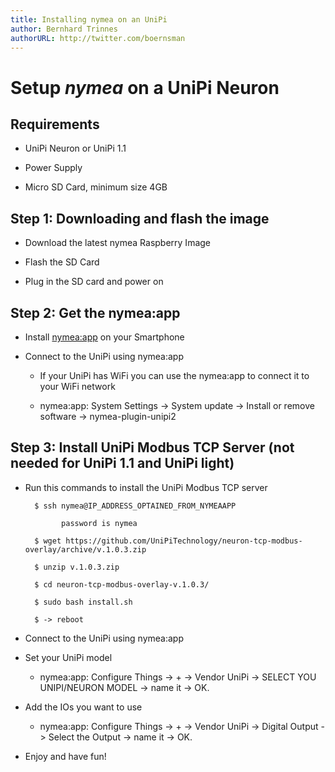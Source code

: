 ```yaml
---
title: Installing nymea on an UniPi
author: Bernhard Trinnes
authorURL: http://twitter.com/boernsman
---
```


# Setup *nymea* on a UniPi Neuron

## Requirements
 
* UniPi Neuron or UniPi 1.1

* Power Supply

* Micro SD Card, minimum size 4GB

## Step 1: Downloading and flash the image

* Download the latest nymea Raspberry Image

* Flash the SD Card

* Plug in the SD card and power on

## Step 2: Get the nymea:app

* Install [nymea:app](/en/wiki/nymea/master/clients/nymea-app) on your Smartphone

* Connect to the UniPi using nymea:app

    * If your UniPi has WiFi you can use the nymea:app to connect it to your WiFi network

    * nymea:app: System Settings -> System update -> Install or remove software -> nymea-plugin-unipi2 

## Step 3: Install UniPi Modbus TCP Server (not needed for UniPi 1.1 and UniPi light)

* Run this commands to install the UniPi Modbus TCP server

        $ ssh nymea@IP_ADDRESS_OPTAINED_FROM_NYMEAAPP 

              password is nymea

        $ wget https://github.com/UniPiTechnology/neuron-tcp-modbus-overlay/archive/v.1.0.3.zip

        $ unzip v.1.0.3.zip

        $ cd neuron-tcp-modbus-overlay-v.1.0.3/

        $ sudo bash install.sh 

        $ -> reboot

* Connect to the UniPi using nymea:app

* Set your UniPi model
    * nymea:app: Configure Things -> + -> Vendor UniPi -> SELECT YOU UNIPI/NEURON MODEL -> name it -> OK. 

* Add the IOs you want to use
    * nymea:app: Configure Things -> + -> Vendor UniPi -> Digital Output -> Select the Output -> name it -> OK.

* Enjoy and have fun!
